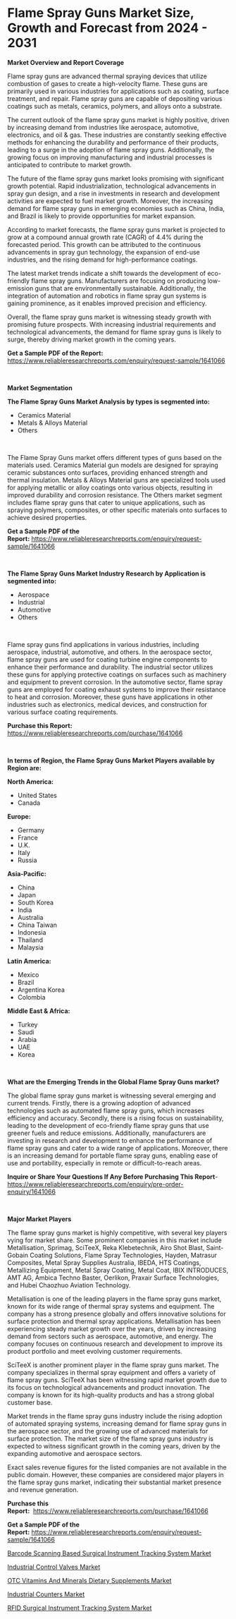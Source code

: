 <p><h1>Flame Spray Guns Market Size, Growth and Forecast from 2024 - 2031</h1></p><p><strong>Market Overview and Report Coverage</strong></p>
<p><p>Flame spray guns are advanced thermal spraying devices that utilize combustion of gases to create a high-velocity flame. These guns are primarily used in various industries for applications such as coating, surface treatment, and repair. Flame spray guns are capable of depositing various coatings such as metals, ceramics, polymers, and alloys onto a substrate.</p><p>The current outlook of the flame spray guns market is highly positive, driven by increasing demand from industries like aerospace, automotive, electronics, and oil & gas. These industries are constantly seeking effective methods for enhancing the durability and performance of their products, leading to a surge in the adoption of flame spray guns. Additionally, the growing focus on improving manufacturing and industrial processes is anticipated to contribute to market growth.</p><p>The future of the flame spray guns market looks promising with significant growth potential. Rapid industrialization, technological advancements in spray gun design, and a rise in investments in research and development activities are expected to fuel market growth. Moreover, the increasing demand for flame spray guns in emerging economies such as China, India, and Brazil is likely to provide opportunities for market expansion.</p><p>According to market forecasts, the flame spray guns market is projected to grow at a compound annual growth rate (CAGR) of 4.4% during the forecasted period. This growth can be attributed to the continuous advancements in spray gun technology, the expansion of end-use industries, and the rising demand for high-performance coatings.</p><p>The latest market trends indicate a shift towards the development of eco-friendly flame spray guns. Manufacturers are focusing on producing low-emission guns that are environmentally sustainable. Additionally, the integration of automation and robotics in flame spray gun systems is gaining prominence, as it enables improved precision and efficiency.</p><p>Overall, the flame spray guns market is witnessing steady growth with promising future prospects. With increasing industrial requirements and technological advancements, the demand for flame spray guns is likely to surge, thereby driving market growth in the coming years.</p></p>
<p><strong>Get a Sample PDF of the Report:</strong> <a href="https://www.reliableresearchreports.com/enquiry/request-sample/1641066">https://www.reliableresearchreports.com/enquiry/request-sample/1641066</a></p>
<p>&nbsp;</p>
<p><strong>Market Segmentation</strong></p>
<p><strong>The Flame Spray Guns Market Analysis by types is segmented into:</strong></p>
<p><ul><li>Ceramics Material</li><li>Metals & Alloys Material</li><li>Others</li></ul></p>
<p>&nbsp;</p>
<p><p>The Flame Spray Guns market offers different types of guns based on the materials used. Ceramics Material gun models are designed for spraying ceramic substances onto surfaces, providing enhanced strength and thermal insulation. Metals & Alloys Material guns are specialized tools used for applying metallic or alloy coatings onto various objects, resulting in improved durability and corrosion resistance. The Others market segment includes flame spray guns that cater to unique applications, such as spraying polymers, composites, or other specific materials onto surfaces to achieve desired properties.</p></p>
<p><strong>Get a Sample PDF of the Report:</strong>&nbsp;<a href="https://www.reliableresearchreports.com/enquiry/request-sample/1641066">https://www.reliableresearchreports.com/enquiry/request-sample/1641066</a></p>
<p>&nbsp;</p>
<p><strong>The Flame Spray Guns Market Industry Research by Application is segmented into:</strong></p>
<p><ul><li>Aerospace</li><li>Industrial</li><li>Automotive</li><li>Others</li></ul></p>
<p>&nbsp;</p>
<p><p>Flame spray guns find applications in various industries, including aerospace, industrial, automotive, and others. In the aerospace sector, flame spray guns are used for coating turbine engine components to enhance their performance and durability. The industrial sector utilizes these guns for applying protective coatings on surfaces such as machinery and equipment to prevent corrosion. In the automotive sector, flame spray guns are employed for coating exhaust systems to improve their resistance to heat and corrosion. Moreover, these guns have applications in other industries such as electronics, medical devices, and construction for various surface coating requirements.</p></p>
<p><strong>Purchase this Report:</strong>&nbsp; <a href="https://www.reliableresearchreports.com/purchase/1641066">https://www.reliableresearchreports.com/purchase/1641066</a></p>
<p>&nbsp;</p>
<p><strong>In terms of Region, the Flame Spray Guns Market Players available by Region are:</strong></p>
<p>
    <p> <strong> North America: </strong>
        <ul>
            <li>United States</li>
            <li>Canada</li>
        </ul>
        </p> 
    <p> <strong> Europe: </strong>
        <ul>
            <li>Germany</li>
            <li>France</li>
            <li>U.K.</li>
            <li>Italy</li>
            <li>Russia</li>
        </ul>
        </p> 
    <p> <strong> Asia-Pacific: </strong>
        <ul>
            <li>China</li>
            <li>Japan</li>
            <li>South Korea</li>
            <li>India</li>
            <li>Australia</li>
            <li>China Taiwan</li>
            <li>Indonesia</li>
            <li>Thailand</li>
            <li>Malaysia</li>
        </ul>
        </p> 
    <p> <strong> Latin America: </strong>
        <ul>
            <li>Mexico</li>
            <li>Brazil</li>
            <li>Argentina Korea</li>
            <li>Colombia</li>
        </ul>
        </p> 
    <p> <strong> Middle East & Africa: </strong>
        <ul>
            <li>Turkey</li>
            <li>Saudi</li>
            <li>Arabia</li>
            <li>UAE</li>
            <li>Korea</li>
        </ul>
    </p>
    </p>
<p>&nbsp;</p>
<p><strong>What are the Emerging Trends in the Global Flame Spray Guns market?</strong></p>
<p><p>The global flame spray guns market is witnessing several emerging and current trends. Firstly, there is a growing adoption of advanced technologies such as automated flame spray guns, which increases efficiency and accuracy. Secondly, there is a rising focus on sustainability, leading to the development of eco-friendly flame spray guns that use greener fuels and reduce emissions. Additionally, manufacturers are investing in research and development to enhance the performance of flame spray guns and cater to a wide range of applications. Moreover, there is an increasing demand for portable flame spray guns, enabling ease of use and portability, especially in remote or difficult-to-reach areas.</p></p>
<p><strong>Inquire or Share Your Questions If Any Before Purchasing This Report</strong>- <a href="https://www.reliableresearchreports.com/enquiry/pre-order-enquiry/1641066">https://www.reliableresearchreports.com/enquiry/pre-order-enquiry/1641066</a></p>
<p>&nbsp;</p>
<p><strong>Major Market Players</strong></p>
<p><p>The flame spray guns market is highly competitive, with several key players vying for market share. Some prominent companies in this market include Metallisation, Sprimag, SciTeeX, Reka Klebetechnik, Airo Shot Blast, Saint-Gobain Coating Solutions, Flame Spray Technologies, Hayden, Matrasur Composites, Metal Spray Supplies Australia, IBEDA, HTS Coatings, Metallizing Equipment, Metal Spray Coating, Metal Coat, IBIX INTRODUCES, AMT AG, Ambica Techno Baster, Oerlikon, Praxair Surface Technologies, and Hubei Chaozhuo Aviation Technology.</p><p>Metallisation is one of the leading players in the flame spray guns market, known for its wide range of thermal spray systems and equipment. The company has a strong presence globally and offers innovative solutions for surface protection and thermal spray applications. Metallisation has been experiencing steady market growth over the years, driven by increasing demand from sectors such as aerospace, automotive, and energy. The company focuses on continuous research and development to improve its product portfolio and meet evolving customer requirements. </p><p>SciTeeX is another prominent player in the flame spray guns market. The company specializes in thermal spray equipment and offers a variety of flame spray guns. SciTeeX has been witnessing rapid market growth due to its focus on technological advancements and product innovation. The company is known for its high-quality products and has a strong global customer base.</p><p>Market trends in the flame spray guns industry include the rising adoption of automated spraying systems, increasing demand for flame spray guns in the aerospace sector, and the growing use of advanced materials for surface protection. The market size of the flame spray guns industry is expected to witness significant growth in the coming years, driven by the expanding automotive and aerospace sectors.</p><p>Exact sales revenue figures for the listed companies are not available in the public domain. However, these companies are considered major players in the flame spray guns market, indicating their substantial market presence and revenue generation.</p></p>
<p><strong>Purchase this Report:</strong>&nbsp;&nbsp;<a href="https://www.reliableresearchreports.com/purchase/1641066">https://www.reliableresearchreports.com/purchase/1641066</a></p>
<p></p>
<p><strong>Get a Sample PDF of the Report:</strong>&nbsp;<a href="https://www.reliableresearchreports.com/enquiry/request-sample/1641066">https://www.reliableresearchreports.com/enquiry/request-sample/1641066</a></p>
<p><p><a href="https://medium.com/@caylawisoky8698/barcode-scanning-based-surgical-instrument-tracking-system-market-comprehensive-assessment-by-8a74439eda09">Barcode Scanning Based Surgical Instrument Tracking System Market</a></p><p><a href="https://github.com/changoleonlaverguenzanoexiste/Market-Research-Report-List-1/blob/main/industrial-control-valves-market.md">Industrial Control Valves Market</a></p><p><a href="https://medium.com/@caylawisoky8698/otc-vitamins-and-minerals-dietary-supplements-market-analysis-its-cagr-market-segmentation-and-4138382156e1">OTC Vitamins And Minerals Dietary Supplements Market</a></p><p><a href="https://github.com/wwwkeltoum/Market-Research-Report-List-1/blob/main/industrial-counters-market.md">Industrial Counters Market</a></p><p><a href="https://medium.com/@caylawisoky8698/rfid-surgical-instrument-tracking-system-market-analysis-and-sze-forecasted-for-period-from-2023-to-a07fbc021688">RFID Surgical Instrument Tracking System Market</a></p></p>